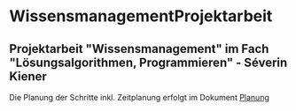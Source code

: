 # WissensmanagementProjektarbeit

## Projektarbeit "Wissensmanagement" im Fach "Lösungsalgorithmen, Programmieren" - Séverin Kiener

Die Planung der Schritte inkl. Zeitplanung erfolgt im Dokument [Planung](dokumentation/Planung.md)
